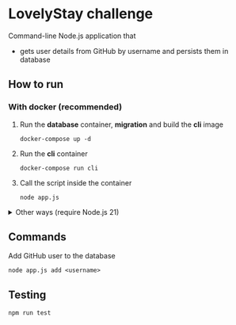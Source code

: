 # LovelyStay challenge
Command-line Node.js application that
* gets user details from GitHub by username and persists them in database
## How to run
### With docker (recommended)
1. Run the **database** container, **migration** and build the **cli** image
    ```shell
    docker-compose up -d
    ```
2. Run the **cli** container
    ```shell
    docker-compose run cli
    ```
3. Call the script inside the container
    ```
    node app.js
    ```

<details>

<summary>Other ways (require Node.js 21)</summary>

### With [tsx](https://github.com/privatenumber/tsx)
1. Run **database** and **migration** containers (or set it up manually)
    ```shell
    docker compose up -d database migration
    ```
2. Install dependencies
    ```shell
    npm install
    ```
3. Run the **cli** application providing `DB_URL` env
    ```shell
    DB_URL=postgres://postgres:postgres@localhost:5432/postgres tsx src/app.ts
    ```

### With node
1. Run **database** and **migration** containers (or set it up manually)
    ```shell
    docker compose up -d database migration
    ```
2. Install dependencies
    ```shell
    npm install
    ```
3. Build (TS -> JS)
    ```shell
    npm run build
    ```
4. Run the **cli** application providing `DB_URL` env
    ```shell
    DB_URL=postgres://postgres:postgres@localhost:5432/postgres node dist/app.js
    ```

</details>

## Commands
Add GitHub user to the database
```
node app.js add <username>
```

## Testing
```shell
npm run test
```